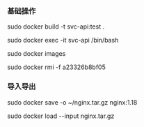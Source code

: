 ### 基础操作
sudo docker build -t svc-api:test .

sudo docker exec -it svc-api  /bin/bash

sudo docker images

sudo docker rmi -f a23326b8bf05

### 导入导出
sudo docker save -o ~/nginx.tar.gz nginx:1.18

sudo docker load --input nginx.tar.gz